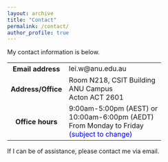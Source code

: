 ```yaml
---
layout: archive
title: "Contact"
permalink: /contact/
author_profile: true
---
```


<style>
a:link {
  text-decoration: none;
}

a:visited {
  text-decoration: none;
}

a:hover {
  text-decoration: underline;
}

a:active {
  text-decoration: underline;
}
</style>

My contact information is below.

<div>
<table style="white-space:nowrap; width:100%; border: none;">
  <tr>
    <th style="width:1px; white-space:nowrap; border: none;">Email address</th>
    <td style="white-space:nowrap; border: none;">lei.w@anu.edu.au</td>
  </tr>
  <tr>
    <th style="width:1px; white-space:nowrap; border: none;">Address/Office</th>
    <td style="white-space:nowrap; border: none;">Room N218, CSIT Building <br> ANU Campus <br> Acton ACT 2601</td>
  </tr>
  <tr>
    <th style="width:1px; white-space:nowrap; border: none;">Office hours</th>
    <td style="white-space:nowrap; border: none;"> 9:00am-5:00pm (AEST) or <br> 10:00am-6:00pm (AEDT) <br> From Monday to Friday <br> <font color="blue">(subject to change)</font> </td>
  </tr>
</table>
</div>

<!-- <h2>My Timetable</h2> -->

<!-- <font color="red">I am currently out of the office on a business, and I will be returning in early May. </font> -->



<!-- <font color="red">My working hours (10:00am-6:00pm CST) and ongoing research projects (both academia and industry) during this period of time remain unchanged.</font> -->

<!-- My attached schedule is automatically live synchronized. -->

<!-- Feel free to reach me if you are interested in my research work. -->

<!-- <iframe src="https://calendar.google.com/calendar/embed?height=600&wkst=1&bgcolor=%23ffffff&ctz=Australia%2FSydney&showTitle=0&showNav=0&mode=WEEK&showPrint=0&showTabs=0&showCalendars=0&showTz=1&src=bGVpLndAYW51LmVkdS5hdQ&src=ZW4uYXVzdHJhbGlhbiNob2xpZGF5QGdyb3VwLnYuY2FsZW5kYXIuZ29vZ2xlLmNvbQ&color=%23039BE5&color=%230B8043" style="border:solid 1px #777" width="800" height="600" frameborder="0" scrolling="no"></iframe> -->


<!-- <h2>Email Me</h2> -->


If I can be of assistance, please contact me [via email](mailto:lei.w@anu.edu.au).

<!-- Please note that I only reply to emails from known senders (**or** emails with full name, institution/university name, and the purposes of emailing clearly stated).

Please **do not use an anonymous email address** as it will never get replied. -->

